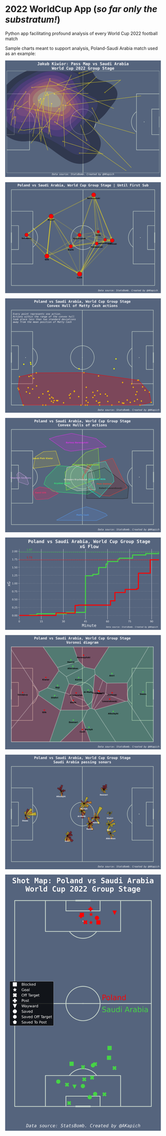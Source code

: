 # 2022 WorldCup App (*so far only the substratum!*)
Python app facilitating profound analysis of every World Cup 2022 football match

Sample charts meant to support analysis, Poland-Saudi Arabia match used as an example:

![](https://github.com/AKapich/WorldCup_App/blob/main/images/kiwior_passmap.png)

![](https://github.com/AKapich/WorldCup_App/blob/main/images/pass_network.png)

![](https://github.com/AKapich/WorldCup_App/blob/main/images/cash_convexHull.png)

![](https://github.com/AKapich/WorldCup_App/blob/main/images/convexHull.png)

![](https://github.com/AKapich/WorldCup_App/blob/main/images/xG_flow.png)

![](https://github.com/AKapich/WorldCup_App/blob/main/images/voronoi.png)

![](https://github.com/AKapich/WorldCup_App/blob/main/images/passing_sonars.png)

![](https://github.com/AKapich/WorldCup_App/blob/main/images/shotmap.png)

